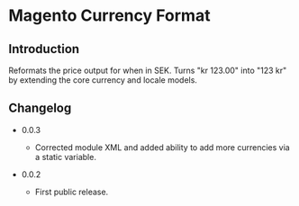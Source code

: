 # Magento Currency Format

## Introduction

Reformats the price output for when in SEK. Turns "kr 123.00" into "123 kr" by extending the core currency and locale models.

## Changelog

* 0.0.3

    * Corrected module XML and added ability to add more currencies via a static variable.

* 0.0.2

    * First public release.